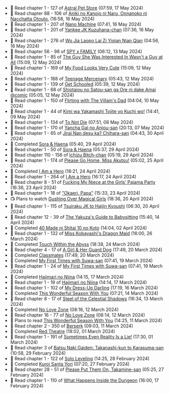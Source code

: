 <!-- ANILIST_ACTIVITY:start -->

-   📖 Read chapter 1 - 127 of [Astral Pet Store](https://anilist.co/manga/160143) (07:59, 17 May 2024)
-   📖 Read chapter 88 - 106 of [Aniki no Kanojo ni Naru, Onnanoko ni Nacchatta Otouto.](https://anilist.co/manga/173831) (16:58, 16 May 2024)
-   📖 Read chapter 1 - 207 of [Nano Machine](https://anilist.co/manga/120980) (07:41, 16 May 2024)
-   📖 Read chapter 1 - 201 of [Yankee JK Kuzuhana-chan](https://anilist.co/manga/116822) (07:36, 16 May 2024)
-   📖 Read chapter 1 - 276 of [Wo Jia Laopo Lai Zi Yiqian Nian Qian](https://anilist.co/manga/146267) (04:56, 16 May 2024)
-   📖 Read chapter 56 - 98 of [SPY x FAMILY](https://anilist.co/manga/108556) (06:12, 13 May 2024)
-   📖 Read chapter 1 - 85 of [The Guy She Was Interested In Wasn't a Guy at All](https://anilist.co/manga/149544) (15:09, 12 May 2024)
-   📖 Read chapter 1 - 169 of [My Food Looks Very Cute](https://anilist.co/manga/129345) (15:09, 12 May 2024)
-   📖 Read chapter 1 - 188 of [Teenage Mercenary](https://anilist.co/manga/126297) (05:43, 12 May 2024)
-   📖 Read chapter 1 - 139 of [Get Schooled](https://anilist.co/manga/128521) (05:39, 12 May 2024)
-   📖 Read chapter 1 - 68 of [Shiotaiou no Satou-san ga Ore ni dake Amai @comic](https://anilist.co/manga/123130) (05:05, 12 May 2024)
-   📖 Read chapter 1 - 150 of [Flirting with The Villain's Dad](https://anilist.co/manga/117581) (04:04, 10 May 2024)
-   📖 Read chapter 1 - 44 of [Kimi wa Yakamashi Tojite yo Kuchi wo!](https://anilist.co/manga/149337) (14:41, 09 May 2024)
-   📖 Read chapter 1 - 134 of [To Not Die](https://anilist.co/manga/136099) (07:51, 08 May 2024)
-   📖 Read chapter 1 - 170 of [Yancha Gal no Anjou-san](https://anilist.co/manga/101315) (20:13, 07 May 2024)
-   📖 Read chapter 1 - 65 of [Jirai Nan desu ka? Chihara-san](https://anilist.co/manga/137714) (04:43, 30 April 2024)
-   📖 Completed [Sora & Haena](https://anilist.co/manga/126769) (05:40, 29 April 2024)
-   📖 Read chapter 1 - 50 of [Sora & Haena](https://anilist.co/manga/126769) (05:37, 29 April 2024)
-   📖 Read chapter 110 - 156 of [Ichizu Bitch-chan](https://anilist.co/manga/119121) (05:19, 29 April 2024)
-   📖 Read chapter 1 - 174 of [Please Go Home, Miss Akutsu!](https://anilist.co/manga/113501) (05:02, 25 April 2024)
-   📖 Completed [I Am a Hero](https://anilist.co/manga/44440) (16:21, 24 April 2024)
-   📖 Read chapter 1 - 264 of [I Am a Hero](https://anilist.co/manga/44440) (16:17, 24 April 2024)
-   📖 Read chapter 8 - 51 of [Fucking My Niece at the Girls' Pajama Party](https://anilist.co/manga/128678) (16:36, 23 April 2024)
-   📖 Read chapter 1 - 18 of ["Okaeri, Papa"](https://anilist.co/manga/154376) (15:33, 23 April 2024)
-   📺 Plans to watch [Gushing Over Magical Girls](https://anilist.co/anime/162780) (18:36, 20 April 2024)
-   📖 Read chapter 1 - 115 of [Tsuiraku JK to Haijin Kyoushi](https://anilist.co/manga/99737) (06:30, 20 April 2024)
-   📖 Read chapter 12 - 39 of [The Yakuza's Guide to Babysitting](https://anilist.co/manga/107896) (15:40, 14 April 2024)
-   📖 Completed [40 Made ni Shitai 10 no Koto](https://anilist.co/manga/161929) (14:04, 02 April 2024)
-   📖 Read chapter 1 - 132 of [Miss Kobayashi's Dragon Maid](https://anilist.co/manga/86303) (16:00, 26 March 2024)
-   📖 Completed [Touch Within the Abyss](https://anilist.co/manga/143079) (18:38, 24 March 2024)
-   📖 Read chapter 4 - 17 of [A Girl & Her Guard Dog](https://anilist.co/manga/106315) (17:49, 20 March 2024)
-   📖 Completed [Classmates](https://anilist.co/manga/39699) (17:49, 20 March 2024)
-   📖 Completed [My First Times with Suwa-san](https://anilist.co/manga/123238) (07:41, 19 March 2024)
-   📖 Read chapter 1 - 24 of [My First Times with Suwa-san](https://anilist.co/manga/123238) (07:41, 19 March 2024)
-   📖 Completed [Hajimari no Niina](https://anilist.co/manga/56021) (14:15, 17 March 2024)
-   📖 Read chapter 1 - 19 of [Hajimari no Niina](https://anilist.co/manga/56021) (14:14, 17 March 2024)
-   📖 Read chapter 1 - 102 of [My Dress-Up Darling](https://anilist.co/manga/101583) (17:19, 16 March 2024)
-   📖 Completed [This Wonderful Season With You](https://anilist.co/manga/109987) (07:21, 14 March 2024)
-   📖 Read chapter 8 - 17 of [Steel of the Celestial Shadows](https://anilist.co/manga/119004) (16:34, 13 March 2024)
-   📖 Completed [No Love Zone](https://anilist.co/manga/115610) (08:16, 12 March 2024)
-   📖 Read chapter 16 - 77 of [No Love Zone](https://anilist.co/manga/115610) (08:14, 12 March 2024)
-   📖 Plans to read [This Wonderful Season With You](https://anilist.co/manga/109987) (14:25, 11 March 2024)
-   📖 Read chapter 2 - 350 of [Berserk](https://anilist.co/manga/30002) (09:03, 11 March 2024)
-   📖 Completed [Red Theatre](https://anilist.co/manga/98065) (18:02, 01 March 2024)
-   📖 Read chapter 1 - 191 of [Sometimes Even Reality Is a Lie!](https://anilist.co/manga/113076) (17:30, 01 March 2024)
-   📖 Read chapter 3 of [Batsu Naki Gaiden: Takanashi-kun to Karasuma-san](https://anilist.co/manga/169593) (10:58, 29 February 2024)
-   📖 Read chapter 1 - 122 of [Solo Leveling](https://anilist.co/manga/105398) (14:25, 28 February 2024)
-   📖 Completed [Kuroi Santa Yori](https://anilist.co/manga/175255) (07:20, 27 February 2024)
-   📖 Read chapter 28 - 51 of [Please Put Them On, Takamine-san](https://anilist.co/manga/107559) (05:25, 27 February 2024)
-   📖 Read chapter 1 - 110 of [What Happens Inside the Dungeon](https://anilist.co/manga/117728) (16:00, 17 February 2024)

<!-- ANILIST_ACTIVITY:end -->

